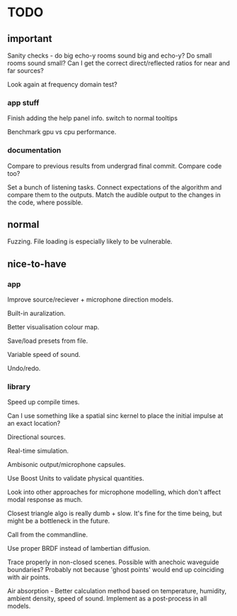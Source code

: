 # TODO

## important

Sanity checks - do big echo-y rooms sound big and echo-y? Do small rooms sound
small? Can I get the correct direct/reflected ratios for near and far sources?

Look again at frequency domain test?

### app stuff

Finish adding the help panel info.
    switch to normal tooltips

Benchmark gpu vs cpu performance.

### documentation

Compare to previous results from undergrad final commit. Compare code too?

Set a bunch of listening tasks.
    Connect expectations of the algorithm and compare them to the outputs.
    Match the audible output to the changes in the code, where possible.

## normal

Fuzzing.
    File loading is especially likely to be vulnerable.

## nice-to-have

### app

Improve source/reciever + microphone direction models.

Built-in auralization.

Better visualisation colour map.

Save/load presets from file.

Variable speed of sound.

Undo/redo.

### library

Speed up compile times.

Can I use something like a spatial sinc kernel to place the initial impulse at
an exact location?

Directional sources.

Real-time simulation.

Ambisonic output/microphone capsules.

Use Boost Units to validate physical quantities.

Look into other approaches for microphone modelling, which don't affect modal
response as much.

Closest triangle algo is really dumb + slow. It's fine for the time being, but
might be a bottleneck in the future.

Call from the commandline.

Use proper BRDF instead of lambertian diffusion.

Trace properly in non-closed scenes.
Possible with anechoic waveguide boundaries?
Probably not because 'ghost points' would end up coinciding with air points.

Air absorption - Better calculation method based on temperature, humidity,
ambient density, speed of sound.
Implement as a post-process in all models.
